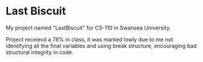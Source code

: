 # Last Biscuit
My project named "LastBiscuit" for CS-110 in Swansea University.

Project receievd a 78% in class, it was marked lowly due to me not identifying all the final variables and using break structure, encouraging bad structural integrity in code.
